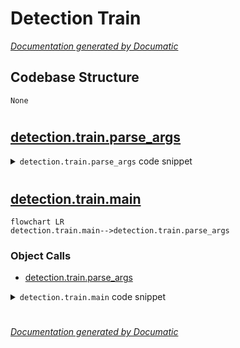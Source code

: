 # Detection Train

[_Documentation generated by Documatic_](https://www.documatic.com)

<!---Documatic-section-Codebase Structure-start--->
## Codebase Structure

<!---Documatic-block-system_architecture-start--->
```mermaid
None
```
<!---Documatic-block-system_architecture-end--->

# #
<!---Documatic-section-Codebase Structure-end--->

<!---Documatic-section-detection.train.parse_args-start--->
## [detection.train.parse_args](6-detection_train.md#detection.train.parse_args)

<!---Documatic-section-parse_args-start--->
<!---Documatic-block-detection.train.parse_args-start--->
<details>
	<summary><code>detection.train.parse_args</code> code snippet</summary>

```python
def parse_args():
    parser = argparse.ArgumentParser(description='Train a detector')
    parser.add_argument('config', help='train config file path')
    parser.add_argument('--work-dir', help='the dir to save logs and models')
    parser.add_argument('--resume-from', help='the checkpoint file to resume from')
    parser.add_argument('--auto-resume', action='store_true', help='resume from the latest checkpoint automatically')
    parser.add_argument('--no-validate', action='store_true', help='whether not to evaluate the checkpoint during training')
    group_gpus = parser.add_mutually_exclusive_group()
    group_gpus.add_argument('--gpus', type=int, help='(Deprecated, please use --gpu-id) number of gpus to use (only applicable to non-distributed training)')
    group_gpus.add_argument('--gpu-ids', type=int, nargs='+', help='(Deprecated, please use --gpu-id) ids of gpus to use (only applicable to non-distributed training)')
    group_gpus.add_argument('--gpu-id', type=int, default=0, help='id of gpu to use (only applicable to non-distributed training)')
    parser.add_argument('--seed', type=int, default=None, help='random seed')
    parser.add_argument('--diff-seed', action='store_true', help='Whether or not set different seeds for different ranks')
    parser.add_argument('--deterministic', action='store_true', help='whether to set deterministic options for CUDNN backend.')
    parser.add_argument('--options', nargs='+', action=DictAction, help='override some settings in the used config, the key-value pair in xxx=yyy format will be merged into config file (deprecate), change to --cfg-options instead.')
    parser.add_argument('--cfg-options', nargs='+', action=DictAction, help='override some settings in the used config, the key-value pair in xxx=yyy format will be merged into config file. If the value to be overwritten is a list, it should be like key="[a,b]" or key=a,b It also allows nested list/tuple values, e.g. key="[(a,b),(c,d)]" Note that the quotation marks are necessary and that no white space is allowed.')
    parser.add_argument('--launcher', choices=['none', 'pytorch', 'slurm', 'mpi'], default='none', help='job launcher')
    parser.add_argument('--local_rank', type=int, default=0)
    args = parser.parse_args()
    if 'LOCAL_RANK' not in os.environ:
        os.environ['LOCAL_RANK'] = str(args.local_rank)
    if args.options and args.cfg_options:
        raise ValueError('--options and --cfg-options cannot be both specified, --options is deprecated in favor of --cfg-options')
    if args.options:
        warnings.warn('--options is deprecated in favor of --cfg-options')
        args.cfg_options = args.options
    return args
```
</details>
<!---Documatic-block-detection.train.parse_args-end--->
<!---Documatic-section-parse_args-end--->

# #
<!---Documatic-section-detection.train.parse_args-end--->

<!---Documatic-section-detection.train.main-start--->
## [detection.train.main](6-detection_train.md#detection.train.main)

<!---Documatic-section-main-start--->
```mermaid
flowchart LR
detection.train.main-->detection.train.parse_args
```

### Object Calls

* [detection.train.parse_args](6-detection_train.md#detection.train.parse_args)

<!---Documatic-block-detection.train.main-start--->
<details>
	<summary><code>detection.train.main</code> code snippet</summary>

```python
def main():
    args = parse_args()
    cfg = Config.fromfile(args.config)
    update_data_root(cfg)
    if args.cfg_options is not None:
        cfg.merge_from_dict(args.cfg_options)
    setup_multi_processes(cfg)
    if cfg.get('cudnn_benchmark', False):
        torch.backends.cudnn.benchmark = True
    if args.work_dir is not None:
        cfg.work_dir = args.work_dir
    elif cfg.get('work_dir', None) is None:
        cfg.work_dir = osp.join('./work_dirs', osp.splitext(osp.basename(args.config))[0])
    if args.resume_from is not None:
        cfg.resume_from = args.resume_from
    cfg.auto_resume = args.auto_resume
    if args.gpus is not None:
        cfg.gpu_ids = range(1)
        warnings.warn('`--gpus` is deprecated because we only support single GPU mode in non-distributed training. Use `gpus=1` now.')
    if args.gpu_ids is not None:
        cfg.gpu_ids = args.gpu_ids[0:1]
        warnings.warn('`--gpu-ids` is deprecated, please use `--gpu-id`. Because we only support single GPU mode in non-distributed training. Use the first GPU in `gpu_ids` now.')
    if args.gpus is None and args.gpu_ids is None:
        cfg.gpu_ids = [args.gpu_id]
    if args.launcher == 'none':
        distributed = False
    else:
        distributed = True
        init_dist(args.launcher, **cfg.dist_params)
        (_, world_size) = get_dist_info()
        cfg.gpu_ids = range(world_size)
    mmcv.mkdir_or_exist(osp.abspath(cfg.work_dir))
    cfg.dump(osp.join(cfg.work_dir, osp.basename(args.config)))
    timestamp = time.strftime('%Y%m%d_%H%M%S', time.localtime())
    log_file = osp.join(cfg.work_dir, f'{timestamp}.log')
    logger = get_root_logger(log_file=log_file, log_level=cfg.log_level)
    meta = dict()
    env_info_dict = collect_env()
    env_info = '\n'.join([f'{k}: {v}' for (k, v) in env_info_dict.items()])
    dash_line = '-' * 60 + '\n'
    logger.info('Environment info:\n' + dash_line + env_info + '\n' + dash_line)
    meta['env_info'] = env_info
    meta['config'] = cfg.pretty_text
    logger.info(f'Distributed training: {distributed}')
    logger.info(f'Config:\n{cfg.pretty_text}')
    seed = init_random_seed(args.seed)
    seed = seed + dist.get_rank() if args.diff_seed else seed
    logger.info(f'Set random seed to {seed}, deterministic: {args.deterministic}')
    set_random_seed(seed, deterministic=args.deterministic)
    cfg.seed = seed
    meta['seed'] = seed
    meta['exp_name'] = osp.basename(args.config)
    model = build_detector(cfg.model, train_cfg=cfg.get('train_cfg'), test_cfg=cfg.get('test_cfg'))
    model.init_weights()
    datasets = [build_dataset(cfg.data.train)]
    if len(cfg.workflow) == 2:
        val_dataset = copy.deepcopy(cfg.data.val)
        val_dataset.pipeline = cfg.data.train.pipeline
        datasets.append(build_dataset(val_dataset))
    if cfg.checkpoint_config is not None:
        cfg.checkpoint_config.meta = dict(mmdet_version=__version__ + get_git_hash()[:7], CLASSES=datasets[0].CLASSES)
    model.CLASSES = datasets[0].CLASSES
    train_detector(model, datasets, cfg, distributed=distributed, validate=not args.no_validate, timestamp=timestamp, meta=meta)
```
</details>
<!---Documatic-block-detection.train.main-end--->
<!---Documatic-section-main-end--->

# #
<!---Documatic-section-detection.train.main-end--->

[_Documentation generated by Documatic_](https://www.documatic.com)